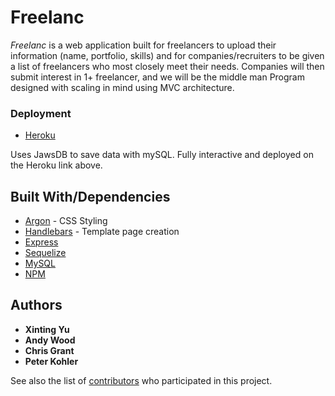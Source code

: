 # Freelanc

_Freelanc_ is a web application built for freelancers to upload their information (name, portfolio, skills) and for companies/recruiters to be given a list of freelancers who most closely meet their needs. Companies will then submit interest in 1+ freelancer, and we will be the middle man  Program designed with scaling in mind using MVC architecture. 

### Deployment

* [Heroku](https://vast-crag-74310.herokuapp.com/)

Uses JawsDB to save data with mySQL. Fully interactive and deployed on the Heroku link above. 

## Built With/Dependencies 

* [Argon](https://demos.creative-tim.com/vue-argon-design-system/#/) - CSS Styling
* [Handlebars](http://handlebarsjs.com/) - Template page creation
* [Express](https://expressjs.com/)
* [Sequelize](http://docs.sequelizejs.com/)
* [MySQL](https://www.npmjs.com/package/mysql)
* [NPM](https://www.npmjs.com/)

## Authors

* **Xinting Yu** 
* **Andy Wood**
* **Chris Grant**
* **Peter Kohler**

See also the list of [contributors](https://github.com/your/project/contributors) who participated in this project.

